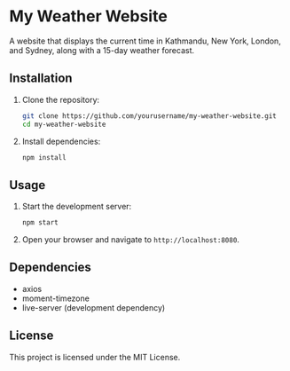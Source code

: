 # My Weather Website

A website that displays the current time in Kathmandu, New York, London, and Sydney, along with a 15-day weather forecast.

## Installation

1. Clone the repository:
    ```bash
    git clone https://github.com/yourusername/my-weather-website.git
    cd my-weather-website
    ```

2. Install dependencies:
    ```bash
    npm install
    ```

## Usage

1. Start the development server:
    ```bash
    npm start
    ```

2. Open your browser and navigate to `http://localhost:8080`.

## Dependencies

- axios
- moment-timezone
- live-server (development dependency)

## License

This project is licensed under the MIT License.
